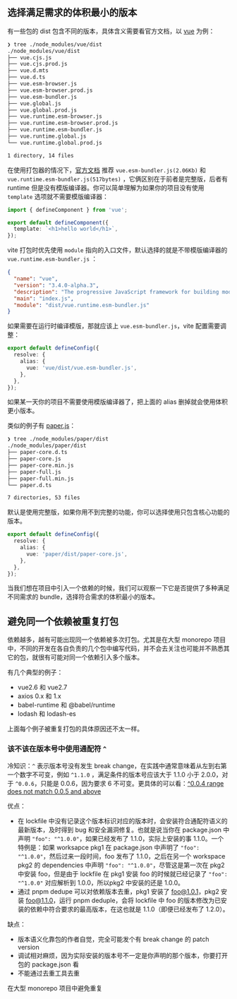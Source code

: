 ## 选择满足需求的体积最小的版本

有一些包的 dist 包含不同的版本，具体含义需要看官方文档，以 [vue](https://npmview.vercel.app/vue) 为例：

```bash
❯ tree ./node_modules/vue/dist
./node_modules/vue/dist
├── vue.cjs.js
├── vue.cjs.prod.js
├── vue.d.mts
├── vue.d.ts
├── vue.esm-browser.js
├── vue.esm-browser.prod.js
├── vue.esm-bundler.js
├── vue.global.js
├── vue.global.prod.js
├── vue.runtime.esm-browser.js
├── vue.runtime.esm-browser.prod.js
├── vue.runtime.esm-bundler.js
├── vue.runtime.global.js
└── vue.runtime.global.prod.js

1 directory, 14 files
```

在使用打包器的情况下，[官方文档](https://github.com/vuejs/core/tree/main/packages/vue#with-a-bundler) 推荐 `vue.esm-bundler.js(2.06Kb)` 和 `vue.runtime.esm-bundler.js(517bytes)` ，它俩区别在于前者是完整版，后者有 runtime 但是没有模版编译器。你可以简单理解为如果你的项目没有使用 `template` 选项就不需要模版编译器：

```typescript
import { defineComponent } from 'vue';

export default defineComponent({
  template: `<h1>hello world</h1>`,
});
```

vite 打包时优先使用 `module` 指向的入口文件，默认选择的就是不带模版编译器的 `vue.runtime.esm-bundler.js` ：

```json
{
  "name": "vue",
  "version": "3.4.0-alpha.3",
  "description": "The progressive JavaScript framework for building modern web UI.",
  "main": "index.js",
  "module": "dist/vue.runtime.esm-bundler.js"
}
```

如果需要在运行时编译模版，那就应该上 `vue.esm-bundler.js`，vite 配置需要调整：

```typescript
export default defineConfig({
  resolve: {
    alias: {
      vue: 'vue/dist/vue.esm-bundler.js',
    },
  },
});
```

如果某一天你的项目不需要使用模版编译器了，把上面的 alias 删掉就会使用体积更小版本。

类似的例子有 [paper.js]()：

```bash
❯ tree ./node_modules/paper/dist
./node_modules/paper/dist
├── paper-core.d.ts
├── paper-core.js
├── paper-core.min.js
├── paper-full.js
├── paper-full.min.js
└── paper.d.ts

7 directories, 53 files
```

默认是使用完整版，如果你用不到完整的功能，你可以选择使用只包含核心功能的版本。

```typescript
export default defineConfig({
  resolve: {
    alias: {
      vue: 'paper/dist/paper-core.js',
    },
  },
});
```

当我们想在项目中引入一个依赖的时候，我们可以观察一下它是否提供了多种满足不同需求的 bundle，选择符合需求的体积最小的版本。

## 避免同一个依赖被重复打包

依赖越多，越有可能出现同一个依赖被多次打包。尤其是在大型 monorepo 项目中，不同的开发在各自负责的几个包中编写代码，并不会去关注也可能并不熟悉其它的包，就很有可能对同一个依赖引入多个版本。

有几个典型的例子：

- vue2.6 和 vue2.7
- axios 0.x 和 1.x
- babel-runtime 和 @babel/runtime
- lodash 和 lodash-es

上面每个例子被重复打包的具体原因还不太一样。

### 该不该在版本号中使用通配符 `^`

冷知识：`^` 表示版本号没有发生 break change，在实践中通常意味着从左到右第一个数字不可变，例如 `^1.1.0` ，满足条件的版本号应该大于 1.1.0 小于 2.0.0，对于 `^0.0.6`，只能是 0.0.6，因为要求 6 不可变。更具体的可以看：[^0.0.4 range does not match 0.0.5 and above](https://github.com/npm/node-semver/issues/281#issuecomment-505646214)

优点：

- 在 lockfile 中没有记录这个版本标识对应的版本时，会安装符合通配符语义的最新版本，及时得到 bug 和安全漏洞修复。也就是说当你在 package.json 中声明 `"foo": "^1.0.0"`，如果已经发布了 1.1.0，实际上安装的事 1.1.0。一个特例是：如果 worksapce pkg1 在 package.json 中声明了 `"foo": "^1.0.0"`，然后过来一段时间，foo 发布了 1.1.0，之后在另一个 workspace pkg2 的 dependencies 中声明 `"foo": "^1.0.0"`，尽管这是第一次在 pkg2 中安装 foo，但是由于 lockfile 在 pkg1 安装 foo 的时候就已经记录了 `"foo": "^1.0.0"` 对应解析到 1.0.0，所以pkg2 中安装的还是 1.0.0。
- 通过 pnpm dedupe 可以对依赖版本去重，pkg1 安装了 foo@1.0.1，pkg2 安装 foo@1.1.0，运行 pnpm deduple，会将 lockfile 中 foo 的版本修改为已安装的依赖中符合要求的最高版本，在这也就是 1.1.0（即便已经发布了 1.2.0）。

缺点：

- 版本语义化靠包的作者自觉，完全可能发个有 break change 的 patch version
- 调试相对麻烦，因为实际安装的版本号不一定是你声明的那个版本，你要打开包的 package.json 看
- 不能通过去重工具去重

在大型 monorepo 项目中避免重复



